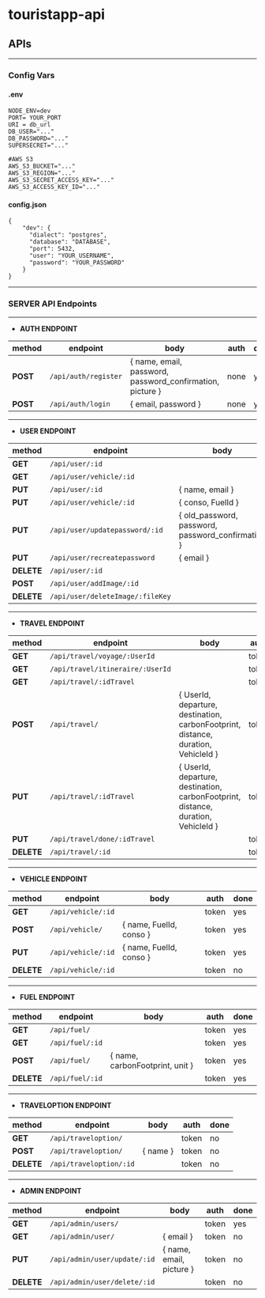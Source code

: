 # touristapp-api

## APIs

---

### Config Vars

#### .env 

```
NODE_ENV=dev
PORT= YOUR_PORT
URI = db_url
DB_USER="..."
DB_PASSWORD="..."
SUPERSECRET="..."

#AWS S3
AWS_S3_BUCKET="..."
AWS_S3_REGION="..."
AWS_S3_SECRET_ACCESS_KEY="..."
AWS_S3_ACCESS_KEY_ID="..."
```

#### config.json

```
{
    "dev": {
      "dialect": "postgres",
      "database": "DATABASE",
      "port": 5432,
      "user": "YOUR_USERNAME",
      "password": "YOUR_PASSWORD"
    }
}
```

---

### SERVER API Endpoints


---

- **AUTH ENDPOINT**

| method       | endpoint                       | body                                                       |  auth | done |
|--------------|--------------------------------|------------------------------------------------------------|-------|------|
| **POST**     | `/api/auth/register `          | { name, email, password, password_confirmation, picture }  | none  | yes  |
| **POST**     | `/api/auth/login`              | { email, password }                                        | none  | yes  |

---

- **USER ENDPOINT**

| method       | endpoint                       | body                                                      |  auth | done |
|--------------|--------------------------------|-----------------------------------------------------------|-------|------|
| **GET**      | `/api/user/:id`                |                                                           | token | yes  |
| **GET**      | `/api/user/vehicle/:id`        |                                                           | token | yes  |
| **PUT**      | `/api/user/:id`                | { name, email }                                           | token | yes  |
| **PUT**      | `/api/user/vehicle/:id`        | { conso, FuelId }                                         | token | yes  |
| **PUT**      | `/api/user/updatepassword/:id` | { old\_password, password, password\_confirmation }       | token | yes  |
| **PUT**      | `/api/user/recreatepassword`   | { email }                                                 | none  | no   |
| **DELETE**   | `/api/user/:id`                |                                                           | token | yes  |
| **POST**     | `/api/user/addImage/:id`       |                                                           | token | yes  |
| **DELETE**   | `/api/user/deleteImage/:fileKey`|                                                          | token | yes  |

---

- **TRAVEL ENDPOINT**

| method       | endpoint                       | body                                                      |  auth | done |
|--------------|--------------------------------|-----------------------------------------------------------|-------|------|
| **GET**      | `/api/travel/voyage/:UserId`   |                                                           | token | yes  |
| **GET**      |`/api/travel/itineraire/:UserId`|                                                           | token | yes  |
| **GET**      | `/api/travel/:idTravel`        |                                                           | token | yes  |
| **POST**     | `/api/travel/`                 | { UserId, departure, destination, carbonFootprint, distance, duration, VehicleId } | token | yes  |
| **PUT**      | `/api/travel/:idTravel`        | { UserId, departure, destination, carbonFootprint, distance, duration, VehicleId } | token | yes  |
| **PUT**      | `/api/travel/done/:idTravel`   |                                                           | token | yes |
| **DELETE**   | `/api/travel/:id`              |                                                           | token | yes |

---

- **VEHICLE ENDPOINT**

| method       | endpoint                       | body                                                      |  auth | done |
|--------------|--------------------------------|-----------------------------------------------------------|-------|------|
| **GET**      | `/api/vehicle/:id`             |                                                           | token | yes  |
| **POST**     | `/api/vehicle/`                | { name, FuelId, conso }                                   | token | yes  |
| **PUT**      | `/api/vehicle/:id`             | { name, FuelId, conso }                                   | token | yes  |
| **DELETE**   | `/api/vehicle/:id`             |                                                           | token | no   |

---

- **FUEL ENDPOINT**

| method       | endpoint                       | body                                                      |  auth | done |
|--------------|--------------------------------|-----------------------------------------------------------|-------|------|
| **GET**      | `/api/fuel/`                   |                                                           | token | yes   |
| **GET**      | `/api/fuel/:id`                |                                                           | token | yes   |
| **POST**     | `/api/fuel/`                   | { name, carbonFootprint, unit }                           | token | yes   |
| **DELETE**   | `/api/fuel/:id`                |                                                           | token | yes   |

---

- **TRAVELOPTION ENDPOINT**

| method       | endpoint                       | body                                                      |  auth | done |
|--------------|--------------------------------|-----------------------------------------------------------|-------|------|
| **GET**      | `/api/traveloption/`           |                                                           | token | no   |
| **POST**     | `/api/traveloption/`           | { name }                                                  | token | no   |
| **DELETE**   | `/api/traveloption/:id`        |                                                           | token | no   |

---

- **ADMIN ENDPOINT**

| method       | endpoint                       | body                                                      |  auth | done |
|--------------|--------------------------------|-----------------------------------------------------------|-------|------|
| **GET**      | `/api/admin/users/`            |                                                           | token | yes  |
| **GET**      | `/api/admin/user/`             | { email }                                                 | token | no   |
| **PUT**      | `/api/admin/user/update/:id`   | { name, email, picture }                                  | token | no   |
| **DELETE**   | `/api/admin/user/delete/:id`   |                                                           | token | no   |
